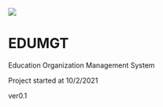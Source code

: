 [![](https://github.com/nemeaq/nemeaq-edumgt/workflows/EditorConfig/badge.svg)](https://github.com/nemeaq/nemeaq-edumgt/actions?query=workflow%3AEditorConfig)
# EDUMGT
 Education Organization Management System

 Project started at 10/2/2021

 ver0.1
